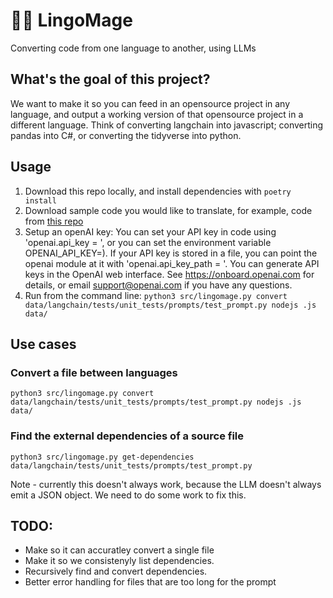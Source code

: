 # 🧙‍♂️ LingoMage

Converting code from one language to another, using LLMs


## What's the goal of this project?

We want to make it so you can feed in an opensource project in any language, and output a working version of that opensource project in a different language.  Think of converting langchain into javascript; converting pandas into C#, or converting the tidyverse into python.

## Usage

1. Download this repo locally, and install dependencies with `poetry install`
2. Download sample code you would like to translate, for example, code from [this repo](https://github.com/hwchase17/langchain)
3. Setup an openAI key: You can set your API key in code using 'openai.api_key = <API-KEY>', or you can set the environment variable OPENAI_API_KEY=<API-KEY>). If your API key is stored in a file, you can point the openai module at it with 'openai.api_key_path = <PATH>'. You can generate API keys in the OpenAI web interface. See https://onboard.openai.com for details, or email support@openai.com if you have any  questions.
4. Run from the command line: `python3 src/lingomage.py convert data/langchain/tests/unit_tests/prompts/test_prompt.py nodejs .js data/`

## Use cases

### Convert a file between languages
 
`python3 src/lingomage.py convert data/langchain/tests/unit_tests/prompts/test_prompt.py nodejs .js data/`

### Find the external dependencies of a source file

`python3 src/lingomage.py get-dependencies data/langchain/tests/unit_tests/prompts/test_prompt.py` 

Note - currently this doesn't always work, because the LLM doesn't always emit a JSON object.  We need to do some work to fix this.


## TODO:
* Make so it can accuratley convert a single file
* Make it so we consistenyly list dependencies.
* Recursively find and convert dependencies.
* Better error handling for files that are too long for the prompt
